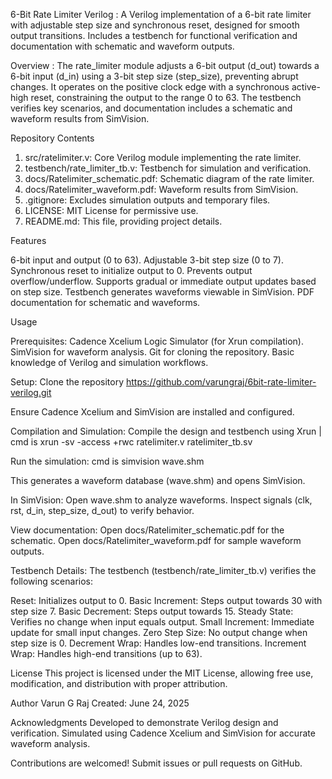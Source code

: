 6-Bit Rate Limiter Verilog :
A Verilog implementation of a 6-bit rate limiter with adjustable step size and synchronous reset, designed for smooth output transitions. Includes a testbench for functional verification and documentation with schematic and waveform outputs.

Overview :
The rate_limiter module adjusts a 6-bit output (d_out) towards a 6-bit input (d_in) using a 3-bit step size (step_size), preventing abrupt changes. It operates on the positive clock edge with a synchronous active-high reset, constraining the output to the range 0 to 63. The testbench verifies key scenarios, and documentation includes a schematic and waveform results from SimVision.

Repository Contents

1. src/ratelimiter.v: Core Verilog module implementing the rate limiter.
2. testbench/rate_limiter_tb.v: Testbench for simulation and verification.
3. docs/Ratelimiter_schematic.pdf: Schematic diagram of the rate limiter.
4. docs/Ratelimiter_waveform.pdf: Waveform results from SimVision.
5. .gitignore: Excludes simulation outputs and temporary files.
6. LICENSE: MIT License for permissive use.
7. README.md: This file, providing project details.

Features

6-bit input and output (0 to 63).
Adjustable 3-bit step size (0 to 7).
Synchronous reset to initialize output to 0.
Prevents output overflow/underflow.
Supports gradual or immediate output updates based on step size.
Testbench generates waveforms viewable in SimVision.
PDF documentation for schematic and waveforms.

Usage

Prerequisites:
Cadence Xcelium Logic Simulator (for Xrun compilation).
SimVision for waveform analysis.
Git for cloning the repository.
Basic knowledge of Verilog and simulation workflows.

Setup:
Clone the repository
 https://github.com/varungraj/6bit-rate-limiter-verilog.git

Ensure Cadence Xcelium and SimVision are installed and configured.


Compilation and Simulation:
Compile the design and testbench using Xrun | cmd is
xrun -sv -access +rwc ratelimiter.v ratelimiter_tb.sv

Run the simulation:
cmd is simvision wave.shm

This generates a waveform database (wave.shm) and opens SimVision.

In SimVision:
Open wave.shm to analyze waveforms.
Inspect signals (clk, rst, d_in, step_size, d_out) to verify behavior.


View documentation:
Open docs/Ratelimiter_schematic.pdf for the schematic.
Open docs/Ratelimiter_waveform.pdf for sample waveform outputs.


Testbench Details:
The testbench (testbench/rate_limiter_tb.v) verifies the following scenarios:

Reset: Initializes output to 0.
Basic Increment: Steps output towards 30 with step size 7.
Basic Decrement: Steps output towards 15.
Steady State: Verifies no change when input equals output.
Small Increment: Immediate update for small input changes.
Zero Step Size: No output change when step size is 0.
Decrement Wrap: Handles low-end transitions.
Increment Wrap: Handles high-end transitions (up to 63).

License
This project is licensed under the MIT License, allowing free use, modification, and distribution with proper attribution.

Author
Varun G Raj
Created: June 24, 2025

Acknowledgments
Developed to demonstrate Verilog design and verification.
Simulated using Cadence Xcelium and SimVision for accurate waveform analysis.


Contributions are welcomed! Submit issues or pull requests on GitHub.
